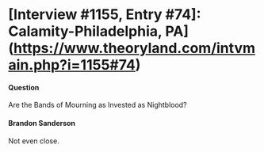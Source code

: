 # [Interview #1155, Entry #74]: Calamity-Philadelphia, PA](https://www.theoryland.com/intvmain.php?i=1155#74)

#### Question

Are the Bands of Mourning as Invested as Nightblood?

#### Brandon Sanderson

Not even close.

